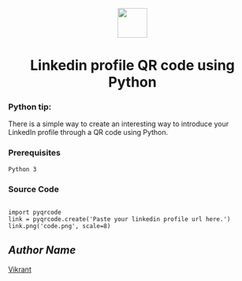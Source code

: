 <div align="center">
  <img height="60" src="https://user-images.githubusercontent.com/85709371/156916372-d8c1bbdd-5fe9-40d1-a250-5a1d4d454832.png">
</div>

<h1 align="center">Linkedin profile QR code using Python</h1>

### Python tip:
There is a simple way to create an interesting way to introduce your LinkedIn profile through a QR code using Python.

### Prerequisites
`Python 3`

### Source Code
```python3

import pyqrcode
link = pyqrcode.create('Paste your linkedin profile url here.')
link.png('code.png', scale=8)

```

## *Author Name*
[Vikrant](https://github.com/vikrant-v28)
